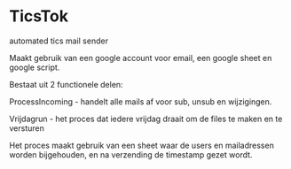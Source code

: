 # TicsTok
automated tics mail sender

Maakt gebruik van een google account voor email, een google sheet en google script.

Bestaat uit 2 functionele delen:

ProcessIncoming - handelt alle mails af voor sub, unsub en wijzigingen.

Vrijdagrun - het proces dat iedere vrijdag draait om de files te maken en te versturen

Het proces maakt gebruik van een sheet waar de users en mailadressen worden bijgehouden, en na verzending de timestamp gezet wordt.
